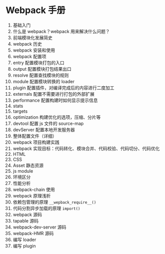 # Webpack 手册

1. 基础入门
  1. 什么是 webpack？webpack 用来解决什么问题？
  1. 前端模块化发展简史
  1. webpack 历史
  1. webpack 安装和使用
1. webpack 配置项
  1. entry 配置模块打包的入口
  1. output 配置模块打包结果出口
  1. resolve 配置查找模块的规则
  1. module 配置模块转换的 loader
  1. plugin 配置插件，对编译完成后的内容进行二度加工
  1. externals 配置不需要进行打包的外部扩展
  1. performance 配置构建时如何显示提示信息
  1. stats
  1. targets
  1. optimization 构建优化的选项，压缩、分片等
  1. devtool 配置 js 文件的 source-map
  1. devServer 配置本地开发服务器
  1. 整体配置文件（详细）
1. webpack 项目构建实践
  1. webpack 实现目标：代码转化、模块合并、代码校验、代码切分、代码优化
  1. HTML
  1. CSS
  1. Asset 静态资源
  1. js module
  1. 环境区分
  1. 性能分析
1. webpack-chain 使用
1. webpack 原理浅析
  1. 依赖包管理的原理 `__wepback_require__()`
  1. 代码分割异步加载的原理 `import()`
  1. webpack 源码
  1. tapable 源码
  1. webpack-dev-server 源码
  1. webpack-HMR 源码
  1. 编写 loader
  1. 编写 plugin